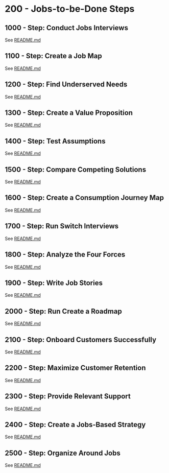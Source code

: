 # 200 - Jobs-to-be-Done Steps

## 1000 - Step: Conduct Jobs Interviews

See [README.md](./1000/README.md)

## 1100 - Step: Create a Job Map

See [README.md](./1100/README.md)

## 1200 - Step: Find Underserved Needs

See [README.md](./1200/README.md)

## 1300 - Step: Create a Value Proposition

See [README.md](./1300/README.md)

## 1400 - Step: Test Assumptions

See [README.md](./1400/README.md)

## 1500 - Step: Compare Competing Solutions

See [README.md](./1500/README.md)

## 1600 - Step: Create a Consumption Journey Map

See [README.md](./1600/README.md)

## 1700 - Step: Run Switch Interviews

See [README.md](./1700/README.md)

## 1800 - Step: Analyze the Four Forces

See [README.md](./1800/README.md)

## 1900 - Step: Write Job Stories

See [README.md](./1900/README.md)

## 2000 - Step: Run Create a Roadmap

See [README.md](./2000/README.md)

## 2100 - Step: Onboard Customers Successfully

See [README.md](./2100/README.md)

## 2200 - Step: Maximize Customer Retention

See [README.md](./2200/README.md)

## 2300 - Step: Provide Relevant Support

See [README.md](./2300/README.md)

## 2400 - Step: Create a Jobs-Based Strategy

See [README.md](./2400/README.md)

## 2500 - Step: Organize Around Jobs

See [README.md](./2500/README.md)
